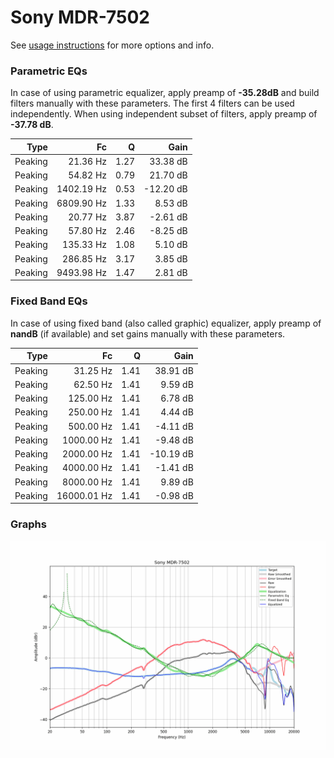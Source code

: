 # Sony MDR-7502
See [usage instructions](https://github.com/jaakkopasanen/AutoEq#usage) for more options and info.

### Parametric EQs
In case of using parametric equalizer, apply preamp of **-35.28dB** and build filters manually
with these parameters. The first 4 filters can be used independently.
When using independent subset of filters, apply preamp of **-37.78 dB**.

| Type    | Fc         |    Q | Gain      |
|--------:|-----------:|-----:|----------:|
| Peaking | 21.36 Hz   | 1.27 | 33.38 dB  |
| Peaking | 54.82 Hz   | 0.79 | 21.70 dB  |
| Peaking | 1402.19 Hz | 0.53 | -12.20 dB |
| Peaking | 6809.90 Hz | 1.33 | 8.53 dB   |
| Peaking | 20.77 Hz   | 3.87 | -2.61 dB  |
| Peaking | 57.80 Hz   | 2.46 | -8.25 dB  |
| Peaking | 135.33 Hz  | 1.08 | 5.10 dB   |
| Peaking | 286.85 Hz  | 3.17 | 3.85 dB   |
| Peaking | 9493.98 Hz | 1.47 | 2.81 dB   |

### Fixed Band EQs
In case of using fixed band (also called graphic) equalizer, apply preamp of **nandB**
(if available) and set gains manually with these parameters.

| Type    | Fc          |    Q | Gain      |
|--------:|------------:|-----:|----------:|
| Peaking | 31.25 Hz    | 1.41 | 38.91 dB  |
| Peaking | 62.50 Hz    | 1.41 | 9.59 dB   |
| Peaking | 125.00 Hz   | 1.41 | 6.78 dB   |
| Peaking | 250.00 Hz   | 1.41 | 4.44 dB   |
| Peaking | 500.00 Hz   | 1.41 | -4.11 dB  |
| Peaking | 1000.00 Hz  | 1.41 | -9.48 dB  |
| Peaking | 2000.00 Hz  | 1.41 | -10.19 dB |
| Peaking | 4000.00 Hz  | 1.41 | -1.41 dB  |
| Peaking | 8000.00 Hz  | 1.41 | 9.89 dB   |
| Peaking | 16000.01 Hz | 1.41 | -0.98 dB  |

### Graphs
![](./Sony%20MDR-7502.png)